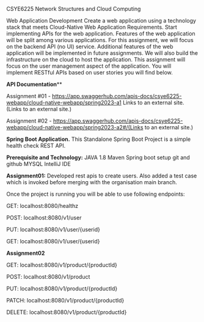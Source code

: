 CSYE6225 Network Structures and Cloud Computing

Web Application Development
Create a web application using a technology stack that meets Cloud-Native Web Application Requirements. Start implementing APIs for the web application. Features of the web application will be split among various applications. For this assignment, we will focus on the backend API (no UI) service. Additional features of the web application will be implemented in future assignments. We will also build the infrastructure on the cloud to host the application. This assignment will focus on the user management aspect of the application. You will implement RESTful APIs based on user stories you will find below.


**API Documentation****

Assignment #01 - https://app.swaggerhub.com/apis-docs/csye6225-webapp/cloud-native-webapp/spring2023-a1 Links to an external site.(Links to an external site.)

Assignment #02 - https://app.swaggerhub.com/apis-docs/csye6225-webapp/cloud-native-webapp/spring2023-a2#/(Links to an external site.)


**Spring Boot Application.**
This Standalone Spring Boot Project is a simple health check REST API.


**Prerequisite and Technology:**
JAVA 1.8
Maven
Spring boot setup
git and github
MYSQL
IntelliJ IDE


**Assignment01:**
Developed rest apis to create users.
Also added a test case which is invoked before merging with the organisation main branch.

Once the project is running you will be able to use following endpoints:

GET: localhost:8080/healthz

POST: localhost:8080/v1/user

PUT: localhost:8080/v1/user/{userid}

GET: localhost:8080/v1/user/{userid}

**Assignment02**

GET: localhost:8080/v1/product/{productId}

POST: localhost:8080/v1/product

PUT: localhost:8080/v1/product/{productId}

PATCH: localhost:8080/v1/product/{productId}

DELETE:  localhost:8080/v1/product/{productId} 



